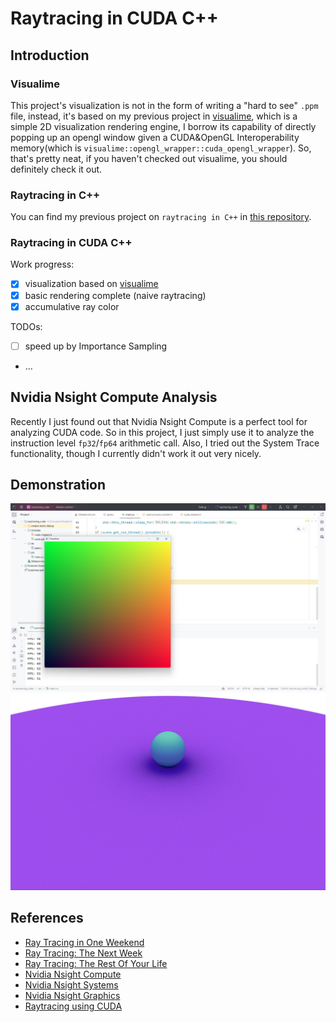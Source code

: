 # Raytracing in CUDA C++
## Introduction
### Visualime
This project's visualization is not in the form of writing a "hard to see" `.ppm` file,
instead, it's based on my previous project in [visualime](https://github.com/alexzms/visualime),
which is a simple 2D visualization rendering engine, I borrow its capability of directly popping up an
opengl window given a CUDA&OpenGL Interoperability memory(which is `visualime::opengl_wrapper::cuda_opengl_wrapper`).
So, that's pretty neat, if you haven't checked out visualime, you should definitely check it out.
### Raytracing in C++
You can find my previous project on `raytracing in C++` in [this repository](https://github.com/alexzms/ray_tracing_cpp).
### Raytracing in CUDA C++
Work progress:
- [x] visualization based on [visualime](https://github.com/alexzms/visualime)
- [x] basic rendering complete (naive raytracing)
- [x] accumulative ray color

TODOs:
- [ ] speed up by Importance Sampling
- ...

## Nvidia Nsight Compute Analysis
Recently I just found out that Nvidia Nsight Compute is a perfect tool for analyzing CUDA code.
So in this project, I just simply use it to analyze the instruction level `fp32`/`fp64` arithmetic call.
Also, I tried out the System Trace functionality, though I currently didn't work it out very nicely.

## Demonstration
![output_an_image](screenshots/output_an_image.jpg)
![basic_rendering_in_cuda](screenshots/basic_raytracing_in_cuda.jpg)

## References
- [Ray Tracing in One Weekend](https://raytracing.github.io/books/RayTracingInOneWeekend.html)
- [Ray Tracing: The Next Week](https://raytracing.github.io/books/RayTracingTheNextWeek.html)
- [Ray Tracing: The Rest Of Your Life](https://raytracing.github.io/books/RayTracingTheRestOfYourLife.html)
- [Nvidia Nsight Compute](https://developer.nvidia.com/nsight-compute)
- [Nvidia Nsight Systems](https://developer.nvidia.com/nsight-systems)
- [Nvidia Nsight Graphics](https://developer.nvidia.com/nsight-graphics)
- [Raytracing using CUDA](https://developer.nvidia.com/blog/accelerated-ray-tracing-cuda/)